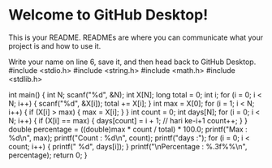 # Welcome to GitHub Desktop!

This is your README. READMEs are where you can communicate what your project is and how to use it.

Write your name on line 6, save it, and then head back to GitHub Desktop.
#include <stdio.h>
#include <string.h>
#include <math.h>
#include <stdlib.h>

int main() {
    int N;
    scanf("%d", &N);
    int X[N];
    long total = 0;
    int i;
    for (i = 0; i < N; i++) {
        scanf("%d", &X[i]);
        total += X[i];
    }
    int max = X[0];
    for (i = 1; i < N; i++) {
        if (X[i] > max) {
            max = X[i];
        }
    }
    int count = 0;
    int days[N];
    for (i = 0; i < N; i++) {
        if (X[i] == max) {
            days[count] = i + 1; // hari ke-i+1
            count++;
        }
    }
    double percentage = ((double)max * count / total) * 100.0;
    printf("Max : %d\n", max);
    printf("Count : %d\n", count);
    printf("days :");
    for (i = 0; i < count; i++) {
        printf(" %d", days[i]);
    }
    printf("\nPercentage : %.3f%%\n", percentage);
    return 0;
}